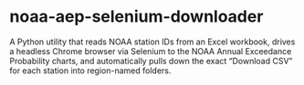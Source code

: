 # noaa-aep-selenium-downloader
A Python utility that reads NOAA station IDs from an Excel workbook, drives a headless Chrome browser via Selenium to the NOAA Annual Exceedance Probability charts, and automatically pulls down the exact “Download CSV” for each station into region-named folders.
